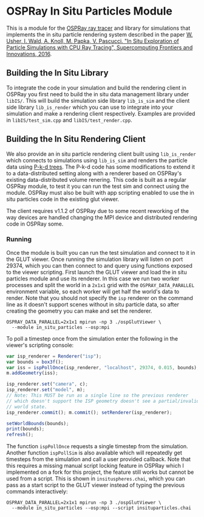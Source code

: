 OSPRay In Situ Particles Module
===

This is a module for the [OSPRay ray tracer](http://www.ospray.org/) and library for simulations
that implements the in situ particle rendering system described in the paper
[W. Usher, I. Wald, A. Knoll, M. Papka, V. Pascucci. "In Situ Exploration of Particle Simulations with CPU Ray Tracing",
Supercomputing Frontiers and Innovations, 2016](http://sci.utah.edu/~will/papers/in_situ_particles/in_situ_particles.pdf).

## Building the In Situ Library

To integrate the code in your simulation and build the rendering client in OSPRay you first need to build
the in situ data management library under `libIS/`. This will build the simulation side library `lib_is_sim`
and the client side library `lib_is_render` which you can use to integrate into your simulation and make a
rendering client respectively. Examples are provided in `libIS/test_sim.cpp` and `libIS/test_render.cpp`.

## Building the In Situ Rendering Client

We also provide an in situ particle rendering client built using `lib_is_render` which connects to simulations
using `lib_is_sim` and renders the particle data using [P-k-d trees](https://github.com/ingowald/ospray-module-pkd).
The P-k-d code has some modifications to extend it to a data-distributed setting along with a renderer based on
OSPRay's existing data-distributed volume renering. This code is built as a regular OSPRay module, to test it you
can run the test sim and connect using the module. OSPRay must also be built with app scripting enabled to
use the in situ particles code in the existing glut viewer.

The client requires v1.1.2 of OSPRay due to some recent reworking of the way devices are handled changing the
MPI device and distributed rendering code in OSPRay some.

### Running

Once the module is built you can run the test simulation and connect to it in the GLUT viewer. Once
running the simulation library will listen on port 29374, which you can then connect to and query
using functions exposed to the viewer scripting. First launch the GLUT viewer and load the in situ
particles module and use its renderer. In this case we run two worker processes and split the world in
a `2x1x1` grid with the `OSPRAY_DATA_PARALLEL` environment variable, so each worker will get half the world's
data to render. Note that you should not specify the `isp` renderer on the command line as it doesn't support
scenes without in situ particle data, so after creating the geometry you can make and set the renderer.

```
OSPRAY_DATA_PARALLEL=2x1x1 mpirun -np 3 ./ospGlutViewer \
  --module in_situ_particles --osp:mpi
```

To poll a timestep once from the simulation enter the following in the viewer's scripting console:
```js
var isp_renderer = Renderer("isp");
var bounds = box3f();
var iss = ispPollOnce(isp_renderer, "localhost", 29374, 0.015, bounds);
m.addGeometry(iss);

isp_renderer.set("camera", c);
isp_renderer.set("model", m);
// Note: This MUST be run as a single line so the previous renderer
// which doesn't support the ISP geometry doesn't see a partial/invalid
// world state.
isp_renderer.commit(); m.commit(); setRenderer(isp_renderer);

setWorldBounds(bounds);
print(bounds);
refresh();
```

The function `ispPollOnce` requests a single timestep from the simulation. Another function
`ispPollSim` is also available which will repeatedly get timesteps from the simulation and call a user provided
callback. Note that this requires a missing manual script locking feature in OSPRay which I implemented on a fork
for this project, the feature still works but cannot be used from a script. This is shown in
`insituspheres.chai`, which you can pass as a start script to the GLUT viewer
instead of typing the previous commands interactively:

```
OSPRAY_DATA_PARALLEL=2x1x1 mpirun -np 3 ./ospGlutViewer \
  --module in_situ_particles --osp:mpi --script insituparticles.chai
```

